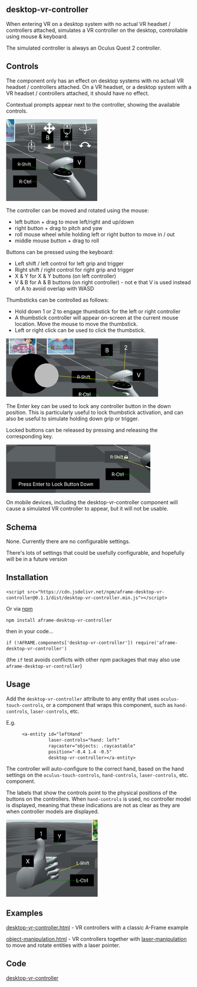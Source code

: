 ## desktop-vr-controller

When entering VR on a desktop system with no actual VR headset / controllers attached, simulates a VR controller on the desktop, controllable using mouse & keyboard.

The simulated controller is always an Oculus Quest 2 controller.

## Controls

The component only has an effect on desktop systems with no actual VR headset / controllers attached.  On a VR headset, or a desktop system with a VR headset / controllers attached, it should have no effect.

Contextual prompts appear next to the controller, showing the available controls.

<img src="image-20220802185450073.png" alt="image-20220802185450073" style="zoom:50%;" />

The controller can be moved and rotated using the mouse:

- left button + drag to move left/right and up/down
- right button + drag to pitch and yaw
- roll mouse wheel while holding left or right button to move in / out
- middle mouse button + drag to roll

Buttons can be pressed using the keyboard:

- Left shift / left control for left grip and trigger
- Right shift / right control for right grip and trigger
- X & Y for X & Y buttons (on left controller)
- V & B for A & B buttons (on right controller) - not e that V is used instead of A to avoid overlap with WASD

Thumbsticks can be controlled as follows:

- Hold down 1 or 2 to engage thumbstick for the left or right controller
- A thumbstick controller will appear on-screen at the current mouse location.  Move the mouse to move the thumbstick.
- Left or right click can be used to click the thumbstick.

<img src="image-20220802185543518.png" alt="image-20220802185543518" style="zoom:50%;" />

The Enter key can be used to lock any controller button in the down position.  This is particularly useful to lock thumbstick activation, and can also be useful to simulate holding down grip or trigger.

Locked buttons can be released by pressing and releasing the corresponding key.

<img src="image-20220802185741939.png" alt="image-20220802185741939" style="zoom:50%;" />

On mobile devices, including the desktop-vr-controller component will cause a simulated VR controller to appear, but it will not be usable.



## Schema

None.  Currently there are no configurable settings.

There's lots of settings that could be usefully configurable, and hopefully will be in a future version



## Installation

```
<script src="https://cdn.jsdelivr.net/npm/aframe-desktop-vr-controller@0.1.1/dist/desktop-vr-controller.min.js"></script>
```

Or via [npm](https://www.npmjs.com/package/aframe-laser-manipulation)

```
npm install aframe-desktop-vr-controller
```

then in your code...

```
if (!AFRAME.components['desktop-vr-controller']) require('aframe-desktop-vr-controller')
```

(the `if` test avoids conflicts with other npm packages that may also use `aframe-desktop-vr-controller`)

## Usage

Add the `desktop-vr-controller` attribute to any entity that uses `oculus-touch-controls`, or a component that wraps this component, such as `hand-controls`, `laser-controls`, etc.

E.g.

```
      <a-entity id="leftHand"
                laser-controls="hand: left"
                raycaster="objects: .raycastable"
                position="-0.4 1.4 -0.5"
                desktop-vr-controller></a-entity>
```

The controller will auto-configure to the correct hand, based on the hand settings on the  `oculus-touch-controls`,  `hand-controls`, `laser-controls`, etc. component.

The labels that show the controls point to the physical positions of the buttons on the controllers.  When `hand-controls` is used, no controller model is displayed, meaning that these indications are not as clear as they are when controller models are displayed.

<img src="image-20220802190100076.png" alt="image-20220802190100076" style="zoom:50%;" />



## Examples

[desktop-vr-controller.html](https://diarmidmackenzie.github.io/aframe-components/component-usage/desktop-vr-controller.html) - VR controllers with a classic A-Frame example

[object-manipulation.html](https://diarmidmackenzie.github.io/aframe-components/component-usage/object-manipulation.html) - VR controllers together with [laser-manipulation](https://diarmidmackenzie.github.io/aframe-components/docs/laser-manipulation.html) to move and rotate entities with a laser pointer.



## Code

  [desktop-vr-controller](https://github.com/diarmidmackenzie/aframe-components/blob/main/components/desktop-vr-controller/index.js)
